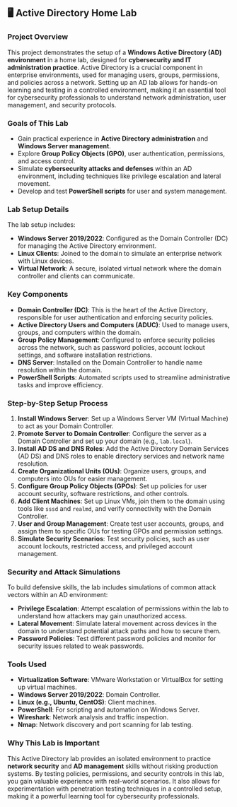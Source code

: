 <h2>🖥️ Active Directory Home Lab</h2>

<h3>Project Overview</h3>
<p>This project demonstrates the setup of a <strong>Windows Active Directory (AD) environment</strong> in a home lab, designed for <strong>cybersecurity and IT administration practice</strong>. Active Directory is a crucial component in enterprise environments, used for managing users, groups, permissions, and policies across a network. Setting up an AD lab allows for hands-on learning and testing in a controlled environment, making it an essential tool for cybersecurity professionals to understand network administration, user management, and security protocols.</p>

<h3>Goals of This Lab</h3>
<ul>
    <li>Gain practical experience in <strong>Active Directory administration</strong> and <strong>Windows Server management</strong>.</li>
    <li>Explore <strong>Group Policy Objects (GPO)</strong>, user authentication, permissions, and access control.</li>
    <li>Simulate <strong>cybersecurity attacks and defenses</strong> within an AD environment, including techniques like privilege escalation and lateral movement.</li>
    <li>Develop and test <strong>PowerShell scripts</strong> for user and system management.</li>
</ul>

<h3>Lab Setup Details</h3>
<p>The lab setup includes:</p>
<ul>
    <li><strong>Windows Server 2019/2022</strong>: Configured as the Domain Controller (DC) for managing the Active Directory environment.</li>
    <li><strong>Linux Clients</strong>: Joined to the domain to simulate an enterprise network with Linux devices.</li>
    <li><strong>Virtual Network</strong>: A secure, isolated virtual network where the domain controller and clients can communicate.</li>
</ul>

<h3>Key Components</h3>
<ul>
    <li><strong>Domain Controller (DC)</strong>: This is the heart of the Active Directory, responsible for user authentication and enforcing security policies.</li>
    <li><strong>Active Directory Users and Computers (ADUC)</strong>: Used to manage users, groups, and computers within the domain.</li>
    <li><strong>Group Policy Management</strong>: Configured to enforce security policies across the network, such as password policies, account lockout settings, and software installation restrictions.</li>
    <li><strong>DNS Server</strong>: Installed on the Domain Controller to handle name resolution within the domain.</li>
    <li><strong>PowerShell Scripts</strong>: Automated scripts used to streamline administrative tasks and improve efficiency.</li>
</ul>

<h3>Step-by-Step Setup Process</h3>
<ol>
    <li><strong>Install Windows Server</strong>: Set up a Windows Server VM (Virtual Machine) to act as your Domain Controller.</li>
    <li><strong>Promote Server to Domain Controller</strong>: Configure the server as a Domain Controller and set up your domain (e.g., <code>lab.local</code>).</li>
    <li><strong>Install AD DS and DNS Roles</strong>: Add the Active Directory Domain Services (AD DS) and DNS roles to enable directory services and network name resolution.</li>
    <li><strong>Create Organizational Units (OUs)</strong>: Organize users, groups, and computers into OUs for easier management.</li>
    <li><strong>Configure Group Policy Objects (GPOs)</strong>: Set up policies for user account security, software restrictions, and other controls.</li>
    <li><strong>Add Client Machines</strong>: Set up Linux VMs, join them to the domain using tools like <code>sssd</code> and <code>realmd</code>, and verify connectivity with the Domain Controller.</li>
    <li><strong>User and Group Management</strong>: Create test user accounts, groups, and assign them to specific OUs for testing GPOs and permission settings.</li>
    <li><strong>Simulate Security Scenarios</strong>: Test security policies, such as user account lockouts, restricted access, and privileged account management.</li>
</ol>

<h3>Security and Attack Simulations</h3>
<p>To build defensive skills, the lab includes simulations of common attack vectors within an AD environment:</p>
<ul>
    <li><strong>Privilege Escalation</strong>: Attempt escalation of permissions within the lab to understand how attackers may gain unauthorized access.</li>
    <li><strong>Lateral Movement</strong>: Simulate lateral movement across devices in the domain to understand potential attack paths and how to secure them.</li>
    <li><strong>Password Policies</strong>: Test different password policies and monitor for security issues related to weak passwords.</li>
</ul>
  
<h3>Tools Used</h3>
<ul>
    <li><strong>Virtualization Software</strong>: VMware Workstation or VirtualBox for setting up virtual machines.</li>
    <li><strong>Windows Server 2019/2022</strong>: Domain Controller.</li>
    <li><strong>Linux (e.g., Ubuntu, CentOS)</strong>: Client machines.</li>
    <li><strong>PowerShell</strong>: For scripting and automation on Windows Server.</li>
    <li><strong>Wireshark</strong>: Network analysis and traffic inspection.</li>
    <li><strong>Nmap</strong>: Network discovery and port scanning for lab testing.</li>
</ul>

<h3>Why This Lab is Important</h3>
<p>This Active Directory lab provides an isolated environment to practice <strong>network security</strong> and <strong>AD management</strong> skills without risking production systems. By testing policies, permissions, and security controls in this lab, you gain valuable experience with real-world scenarios. It also allows for experimentation with penetration testing techniques in a controlled setup, making it a powerful learning tool for cybersecurity professionals.</p>
